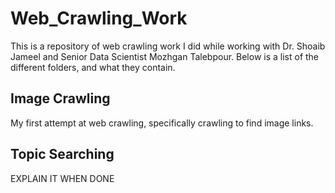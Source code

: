 # Web_Crawling_Work
This is a repository of web crawling work I did while working with Dr. Shoaib Jameel and Senior Data Scientist Mozhgan Talebpour.
Below is a list of the different folders, and what they contain.

## Image Crawling
My first attempt at web crawling, specifically crawling to find image links.

## Topic Searching
EXPLAIN IT WHEN DONE
